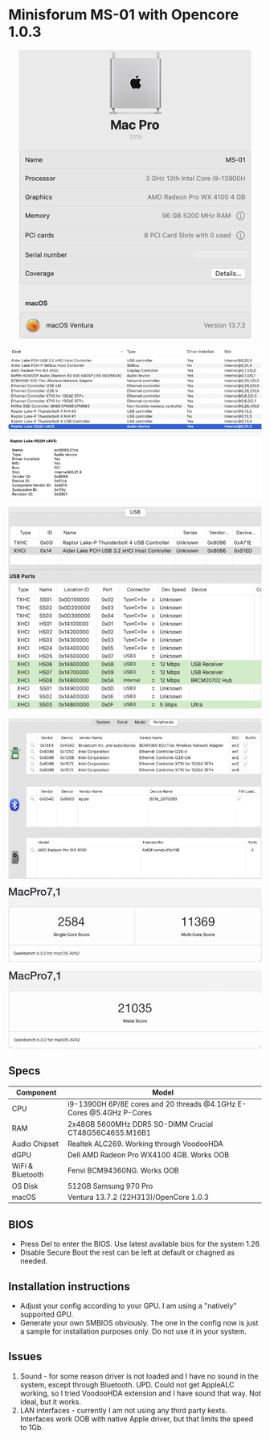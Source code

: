 # Minisforum MS-01 with Opencore 1.0.3
<p align="center">
  <img src="Docs/MacPro.png" align=center">
 </p>
 <p align="center">
  <img src="Docs/PCI.png" align=center">
 </p>
 <p align="center">
  <img src="Docs/USB.png" align=center">
 </p>
 <p align="center">
  <img src="Docs/Peripherals.png" align=center">
 </p>
 <p align="center">
  <img src="Docs/CPU.png" align=center">
 </p>
  <p align="center">
  <img src="Docs/Metal.png" align=center">
 </p>

## Specs
| **Component** | **Model** |
| ------------- | --------- |
| CPU | i9-13900H 6P/8E cores and 20 threads @4.1GHz E-Cores @5.4GHz P-Cores |
| RAM | 2x48GB 5600MHz DDR5 SO-DIMM Crucial CT48G56C46S5.M16B1 |
| Audio Chipset | Realtek ALC269. Working through VoodooHDA |
| dGPU | Dell AMD Radeon Pro WX4100 4GB. Works OOB |
| WiFi & Bluetooth | Fenvi BCM94360NG. Works OOB |
| OS Disk | 512GB Samsung 970 Pro |
| macOS | Ventura 13.7.2 (22H313)/OpenCore 1.0.3

## BIOS
- Press Del to enter the BIOS. Use latest available bios for the system 1.26
- Disable Secure Boot the rest can be left at default or chagned as needed.

## Installation instructions
- Adjust your config according to your GPU. I am using a "natively" supported GPU.
- Generate your own SMBIOS obviously. The one in the config now is just a sample for installation purposes only. Do not use it in your system.


## Issues
1. Sound - for some reason driver is not loaded and I have no sound in the system, except through Bluetooth.
UPD. Could not get AppleALC working, so I tried VoodooHDA extension and I have sound that way. Not ideal, but it works.
2. LAN interfaces - currently I am not using any third party kexts. Interfaces work OOB with native Apple driver, but that limits the speed to 1Gb.